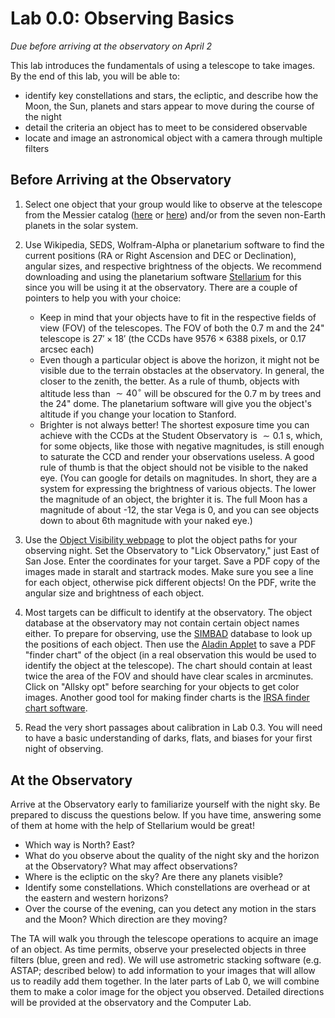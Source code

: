 # Lab 0.0: Observing Basics

*Due before arriving at the observatory on April 2*

This lab introduces the fundamentals of using a telescope to take images. By the end of this lab, you will be able to:
 - identify key constellations and stars, the ecliptic, and describe how the Moon, the Sun, planets and stars appear to move during the course of the night
 - detail the criteria an object has to meet to be considered observable
 - locate and image an astronomical object with a camera through multiple filters


## Before Arriving at the Observatory

1. Select one object that your group would like to observe at the telescope from the Messier catalog ([here](http://en.wikipedia.org/wiki/List_of_Messier_objects) or [here](http://messier.seds.org/)) and/or from the seven non-Earth planets 
in the solar system.

2. Use Wikipedia, SEDS, Wolfram-Alpha or planetarium software to find the current positions (RA or Right Ascension and DEC or Declination), angular sizes, and respective brightness of the objects. We recommend downloading and using the planetarium software [Stellarium](http://www.stellarium.org/) for this since you will be using it at the observatory. There are a couple of pointers to help you with your choice:
   - Keep in mind that your objects have to fit in the respective fields of view (FOV) of the telescopes. The FOV of both the 0.7 m and the 24" telescope is $27'\times18'$ (the CCDs have $9576\times6388$ pixels, or $0.17$ arcsec each)
   - Even though a particular object is above the horizon, it might not be visible due to the terrain obstacles at the observatory. In general, the closer to the zenith, the better. As a rule of thumb, objects with altitude less than $\sim40^{\circ}$ will be obscured for the 0.7 m by trees and the 24" dome. The planetarium software will give you the object's altitude if you change your location to Stanford.
   - Brighter is not always better! The shortest exposure time you can achieve with the CCDs at the Student Observatory is $\sim0.1$ s, which, for some objects, like those with negative magnitudes, is still enough to saturate the CCD and render your observations useless. A good rule of thumb is that the object should not be visible to the naked eye. (You can google for details on magnitudes. In short, they are a system for expressing the brightness of various objects. The lower the magnitude of an object, the brighter it is. The full Moon has a magnitude of about -12, the star Vega is 0, and you can see objects down to about 6th magnitude with your naked eye.)

3. Use the [Object Visibility webpage](http://catserver.ing.iac.es/staralt/) to plot the object paths for your observing night. Set 
the Observatory to "Lick Observatory," just East of San Jose. Enter the coordinates for your target. Save a PDF copy of the images made in staralt and startrack modes. Make sure you see a line for each object, otherwise pick different objects! On the PDF, write the angular size and brightness of each object. 

4. Most targets can be difficult to identify at the observatory. The object database at the observatory may not contain certain object names either. To prepare for observing, use the [SIMBAD](http://simbad.u-strasbg.fr/simbad/) database to look up the positions of each object. Then use the [Aladin Applet](http://aladin.u-strasbg.fr/) to save a PDF "finder chart" of the object (in a real observation this would be used to identify the object at the telescope). The chart should contain at least twice the area of the FOV and should have clear scales in arcminutes. Click on "Allsky opt" before searching for your objects to get color images. Another good tool for making finder charts is the [IRSA finder chart software](https://irsa.ipac.caltech.edu/applications/finderchart/?__action=layout.showDropDown).

5. Read the very short passages about calibration in Lab 0.3. You will need to have a basic understanding of darks, flats, and biases for your first night of observing.

## At the Observatory

Arrive at the Observatory early to familiarize yourself with the night sky. Be prepared to discuss the questions below. If you have time, answering some of them at home with the help of Stellarium would be great!
 - Which way is North? East?
 - What do you observe about the quality of the night sky and the horizon at the Observatory? What may affect observations?
 - Where is the ecliptic on the sky? Are there any planets visible?
 - Identify some constellations. Which constellations are overhead or at the eastern and western horizons?
 - Over the course of the evening, can you detect any motion in the stars and the Moon? Which direction are they moving?



The TA will walk you through the telescope operations to acquire an image of an object. As time permits, observe your preselected objects in three filters 
(blue, green and red). We will use astrometric stacking software (e.g. ASTAP; described below) to add information to your images that will allow us to readily add them together. In the later parts of Lab 0, we will combine them to make a color image for the object you observed. Detailed directions will be provided at the observatory and the Computer Lab.